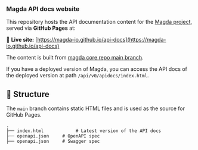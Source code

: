 ### Magda API docs website

This repository hosts the API documentation content for the [Magda project](https://magda.io), served via **GitHub Pages** at:

🔗 **Live site:** [https://magda-io.github.io/api-docs](https://magda-io.github.io/api-docs) 

The content is built from [magda core repo main branch](https://github.com/magda-io/magda). 

If you have a deployed version of Magda, you can access the API docs of the deployed version at path `/api/v0/apidocs/index.html`.

## 📘 Structure

The `main` branch contains static HTML files and is used as the source for GitHub Pages.

```text
.
├── index.html            # Latest version of the API docs
├── openapi.json     # OpenAPI spec
├── openapi.json     # Swagger spec
